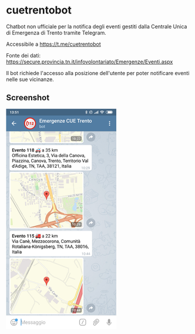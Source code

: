 # cuetrentobot
Chatbot non ufficiale per la notifica degli eventi gestiti dalla Centrale Unica di Emergenza di Trento tramite Telegram.

Accessibile a https://t.me/cuetrentobot

Fonte dei dati: https://secure.provincia.tn.it/infovolontariato/Emergenze/Eventi.aspx

Il bot richiede l'accesso alla posizione dell'utente per poter notificare eventi nelle sue vicinanze.

## Screenshot
<img src="doc/screenshot.png?raw=true" width="300">
